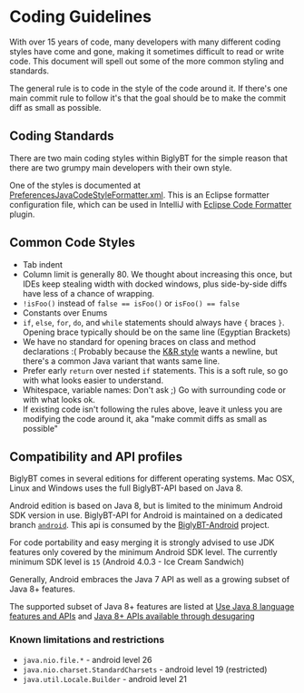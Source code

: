 # Coding Guidelines

With over 15 years of code, many developers with many different coding styles have come and gone, making it sometimes difficult to read or write code. This document will spell out some of the more common styling and standards.

The general rule is to code in the style of the code around it.  If there's one main commit rule to follow it's that the goal should be to make the commit diff as small as possible.

## Coding Standards

There are two main coding styles within BiglyBT for the simple reason that there are two grumpy main developers with their own style.

One of the styles is documented at [PreferencesJavaCodeStyleFormatter.xml](PreferencesJavaCodeStyleFormatter.xml). This is an Eclipse formatter configuration file, which can be used in IntelliJ with [Eclipse Code Formatter](https://plugins.jetbrains.com/plugin/6546-eclipse-code-formatter) plugin.

## Common Code Styles

* Tab indent
* Column limit is generally 80. We thought about increasing this once, but IDEs keep stealing width with docked windows, plus side-by-side diffs have less of a chance of wrapping.
* `!isFoo()` instead of `false == isFoo()` or `isFoo() == false`
* Constants over Enums
* `if`, `else`, `for`, `do`, and `while` statements should always have `{` braces `}`.  Opening brace typically should be on the same line (Egyptian Brackets)
* We have no standard for opening braces on class and method declarations :( Probably because the [K&R style](https://en.wikipedia.org/wiki/Indentation_style#K&R_style) wants a newline, but there's a common Java variant that wants same line.
* Prefer early `return` over nested `if` statements. This is a soft rule, so go with what looks easier to understand.
* Whitespace, variable names:  Don't ask ;)  Go with surrounding code or with what looks ok.
* If existing code isn't following the rules above, leave it unless you are modifying the code around it, aka "make commit diffs as small as possible" 
 
## Compatibility and API profiles

BiglyBT comes in several editions for different operating systems. 
Mac OSX, Linux and Windows uses the full BiglyBT-API based on Java 8.

Android edition is based on Java 8, but is limited to the minimum Android SDK version in use.
BiglyBT-API for Android is maintained on a dedicated branch [`android`](https://github.com/BiglySoftware/BiglyBT/tree/android).
This api is consumed by the [BiglyBT-Android](https://github.com/BiglySoftware/BiglyBT-Android) project.

For code portability and easy merging it is strongly advised to use JDK features only
covered by the minimum Android SDK level. 
The currently minimum SDK level is `15` (Android 4.0.3 - Ice Cream Sandwich)

Generally, Android embraces the Java 7 API as well as a growing subset of Java 8+ features.

The supported subset of Java 8+ features are listed at [Use  Java 8 language features and APIs](https://developer.android.com/studio/write/java8-support) and [Java 8+ APIs available through desugaring](https://developer.android.com/studio/write/java8-support-table)


### Known limitations and restrictions

 * `java.nio.file.*` - android level 26
 * `java.nio.charset.StandardCharsets` - android level 19 (restricted)
 * `java.util.Locale.Builder` - android level 21

